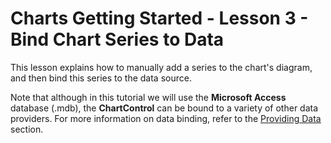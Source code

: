 # Charts Getting Started - Lesson 3 - Bind Chart Series to Data


<p>This lesson explains how to manually add a series to the chart's diagram, and then bind this series to the data source.</p><p>Note that although in this tutorial we will use the <strong>Microsoft Access</strong> database (.mdb), the <strong>ChartControl</strong> can be bound to a variety of other data providers. For more information on data binding, refer to the <a href="http://help.devexpress.com/#WPF/CustomDocument6854"><u>Providing Data</u></a>  section.</p><br />


<br/>


